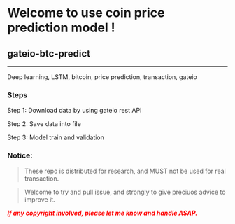 # Welcome to use coin price prediction model !

## gateio-btc-predict
***
Deep learning, LSTM, bitcoin, price prediction, transaction, gateio

### Steps

Step 1: Download data by using gateio rest API

Step 2: Save data into file

Step 3: Model train and validation

### Notice:
>These repo is distributed for research, and MUST not be used for real transaction.

>Welcome to try and pull issue, and strongly to give preciuos advice to improve it.


***<font color='red'>If any copyright involved, please let me know and handle ASAP.</font>***

